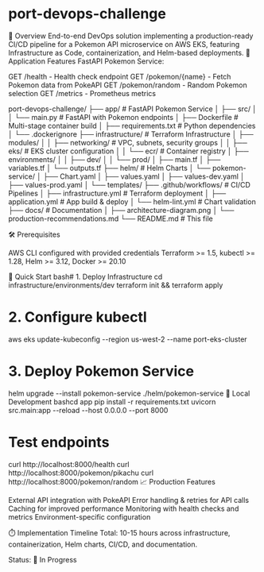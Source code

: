 # port-devops-challenge

🚀 Overview
End-to-end DevOps solution implementing a production-ready CI/CD pipeline for a Pokemon API microservice on AWS EKS, featuring Infrastructure as Code, containerization, and Helm-based deployments.
🎯 Application Features
FastAPI Pokemon Service:

GET /health - Health check endpoint
GET /pokemon/{name} - Fetch Pokemon data from PokeAPI
GET /pokemon/random - Random Pokemon selection
GET /metrics - Prometheus metrics

port-devops-challenge/
├── app/                        # FastAPI Pokemon Service
│   ├── src/
│   │   └── main.py            # FastAPI with Pokemon endpoints
│   ├── Dockerfile             # Multi-stage container build
│   ├── requirements.txt       # Python dependencies
│   └── .dockerignore
├── infrastructure/             # Terraform Infrastructure
│   ├── modules/
│   │   ├── networking/        # VPC, subnets, security groups
│   │   ├── eks/               # EKS cluster configuration
│   │   └── ecr/               # Container registry
│   ├── environments/
│   │   ├── dev/
│   │   └── prod/
│   ├── main.tf
│   ├── variables.tf
│   └── outputs.tf
├── helm/                      # Helm Charts
│   └── pokemon-service/
│       ├── Chart.yaml
│       ├── values.yaml
│       ├── values-dev.yaml
│       ├── values-prod.yaml
│       └── templates/
├── .github/workflows/         # CI/CD Pipelines
│   ├── infrastructure.yml    # Terraform deployment
│   ├── application.yml       # App build & deploy
│   └── helm-lint.yml        # Chart validation
├── docs/                     # Documentation
│   ├── architecture-diagram.png
│   └── production-recommendations.md
└── README.md                 # This file


🛠️ Prerequisites

AWS CLI configured with provided credentials
Terraform >= 1.5, kubectl >= 1.28, Helm >= 3.12, Docker >= 20.10

🚦 Quick Start
bash# 1. Deploy Infrastructure
cd infrastructure/environments/dev
terraform init && terraform apply

# 2. Configure kubectl
aws eks update-kubeconfig --region us-west-2 --name port-eks-cluster

# 3. Deploy Pokemon Service
helm upgrade --install pokemon-service ./helm/pokemon-service
🔧 Local Development
bashcd app
pip install -r requirements.txt
uvicorn src.main:app --reload --host 0.0.0.0 --port 8000

# Test endpoints
curl http://localhost:8000/health
curl http://localhost:8000/pokemon/pikachu
curl http://localhost:8000/pokemon/random
📈 Production Features

External API integration with PokeAPI
Error handling & retries for API calls
Caching for improved performance
Monitoring with health checks and metrics
Environment-specific configuration

⏱️ Implementation Timeline
Total: 10-15 hours across infrastructure, containerization, Helm charts, CI/CD, and documentation.

Status: 🚧 In Progress
